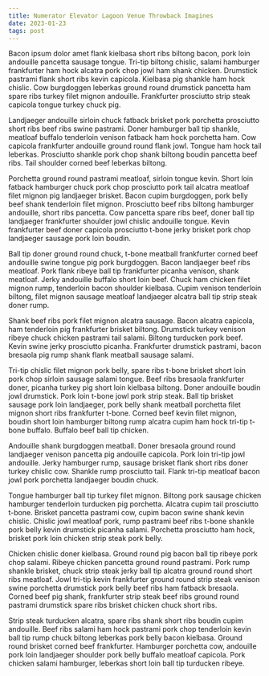 ```yaml
---
title: Numerator Elevator Lagoon Venue Throwback Imagines
date: 2023-01-23
tags: post
---
```


Bacon ipsum dolor amet flank kielbasa short ribs biltong bacon, pork loin andouille pancetta sausage tongue.  Tri-tip biltong chislic, salami hamburger frankfurter ham hock alcatra pork chop jowl ham shank chicken.  Drumstick pastrami flank short ribs kevin capicola.  Kielbasa pig shankle ham hock chislic.  Cow burgdoggen leberkas ground round drumstick pancetta ham spare ribs turkey filet mignon andouille.  Frankfurter prosciutto strip steak capicola tongue turkey chuck pig.

Landjaeger andouille sirloin chuck fatback brisket pork porchetta prosciutto short ribs beef ribs swine pastrami.  Doner hamburger ball tip shankle, meatloaf buffalo tenderloin venison fatback ham hock porchetta ham.  Cow capicola frankfurter andouille ground round flank jowl.  Tongue ham hock tail leberkas.  Prosciutto shankle pork chop shank biltong boudin pancetta beef ribs.  Tail shoulder corned beef leberkas biltong.

Porchetta ground round pastrami meatloaf, sirloin tongue kevin.  Short loin fatback hamburger chuck pork chop prosciutto pork tail alcatra meatloaf filet mignon pig landjaeger brisket.  Bacon cupim burgdoggen, pork belly beef shank tenderloin filet mignon.  Prosciutto beef ribs biltong hamburger andouille, short ribs pancetta.  Cow pancetta spare ribs beef, doner ball tip landjaeger frankfurter shoulder jowl chislic andouille tongue.  Kevin frankfurter beef doner capicola prosciutto t-bone jerky brisket pork chop landjaeger sausage pork loin boudin.

Ball tip doner ground round chuck, t-bone meatball frankfurter corned beef andouille swine tongue pig pork burgdoggen.  Bacon landjaeger beef ribs meatloaf.  Pork flank ribeye ball tip frankfurter picanha venison, shank meatloaf.  Jerky andouille buffalo short loin beef.  Chuck ham chicken filet mignon rump, tenderloin bacon shoulder kielbasa.  Cupim venison tenderloin biltong, filet mignon sausage meatloaf landjaeger alcatra ball tip strip steak doner rump.

Shank beef ribs pork filet mignon alcatra sausage.  Bacon alcatra capicola, ham tenderloin pig frankfurter brisket biltong.  Drumstick turkey venison ribeye chuck chicken pastrami tail salami.  Biltong turducken pork beef.  Kevin swine jerky prosciutto picanha.  Frankfurter drumstick pastrami, bacon bresaola pig rump shank flank meatball sausage salami.

Tri-tip chislic filet mignon pork belly, spare ribs t-bone brisket short loin pork chop sirloin sausage salami tongue.  Beef ribs bresaola frankfurter doner, picanha turkey pig short loin kielbasa biltong.  Doner andouille boudin jowl drumstick.  Pork loin t-bone jowl pork strip steak.  Ball tip brisket sausage pork loin landjaeger, pork belly shank meatball porchetta filet mignon short ribs frankfurter t-bone.  Corned beef kevin filet mignon, boudin short loin hamburger biltong rump alcatra cupim ham hock tri-tip t-bone buffalo.  Buffalo beef ball tip chicken.

Andouille shank burgdoggen meatball.  Doner bresaola ground round landjaeger venison pancetta pig andouille capicola.  Pork loin tri-tip jowl andouille.  Jerky hamburger rump, sausage brisket flank short ribs doner turkey chislic cow.  Shankle rump prosciutto tail.  Flank tri-tip meatloaf bacon jowl pork porchetta landjaeger boudin chuck.

Tongue hamburger ball tip turkey filet mignon.  Biltong pork sausage chicken hamburger tenderloin turducken pig porchetta.  Alcatra cupim tail prosciutto t-bone.  Brisket pancetta pastrami cow, cupim bacon swine shank kevin chislic.  Chislic jowl meatloaf pork, rump pastrami beef ribs t-bone shankle pork belly kevin drumstick picanha salami.  Porchetta prosciutto ham hock, brisket pork loin chicken strip steak pork belly.

Chicken chislic doner kielbasa.  Ground round pig bacon ball tip ribeye pork chop salami.  Ribeye chicken pancetta ground round pastrami.  Pork rump shankle brisket, chuck strip steak jerky ball tip alcatra ground round short ribs meatloaf.  Jowl tri-tip kevin frankfurter ground round strip steak venison swine porchetta drumstick pork belly beef ribs ham fatback bresaola.  Corned beef pig shank, frankfurter strip steak beef ribs ground round pastrami drumstick spare ribs brisket chicken chuck short ribs.

Strip steak turducken alcatra, spare ribs shank short ribs boudin cupim andouille.  Beef ribs salami ham hock pastrami pork chop tenderloin kevin ball tip rump chuck biltong leberkas pork belly bacon kielbasa.  Ground round brisket corned beef frankfurter.  Hamburger porchetta cow, andouille pork loin landjaeger shoulder pork belly buffalo meatloaf capicola.  Pork chicken salami hamburger, leberkas short loin ball tip turducken ribeye.